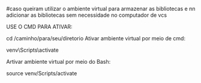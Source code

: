 #caso queiram utilizar o ambiente virtual para armazenar as bibliotecas e nn adicionar as bibliotecas sem necessidade no computador de vcs

USE O CMD PARA ATIVAR:

cd /caminho/para/seu/diretorio
Ativar ambiente virtual por meio de cmd:

venv\Scripts\activate

Artivar ambiente virtual por meio do Bash:

source venv/Scripts/activate
